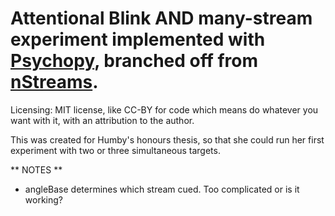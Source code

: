 Attentional Blink AND many-stream experiment implemented with [Psychopy](https://github.com/psychopy/psychopy), branched off from  [nStreams](https://github.com/alexholcombe/nStream).
============================
Licensing: MIT license, like CC-BY for code which means do whatever you want with it, with an attribution to the author.

This was created for Humby's honours thesis, so that she could run her first experiment with two or three simultaneous targets.


** NOTES **

- angleBase determines which stream cued. Too complicated or is it working?